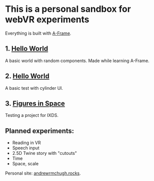 # This is a personal sandbox for webVR experiments

Everything is built with [A-Frame](https://aframe.io).

## 1. [Hello World](/1--helloworld.html)
A basic world with random components. Made while learning A-Frame.

## 2. [Hello World](/2--ui.html)
A basic test with cylinder UI.

## 3. [Figures in Space](/1--figures-in-space.html)
Testing a project for IXDS.

## Planned experiments:
- Reading in VR
- Speech input
- 2.5D Twine story with "cutouts"
- Time
- Space, scale

Personal site: [andrewrmchugh.rocks](http://andrewrmchugh.rocks).
